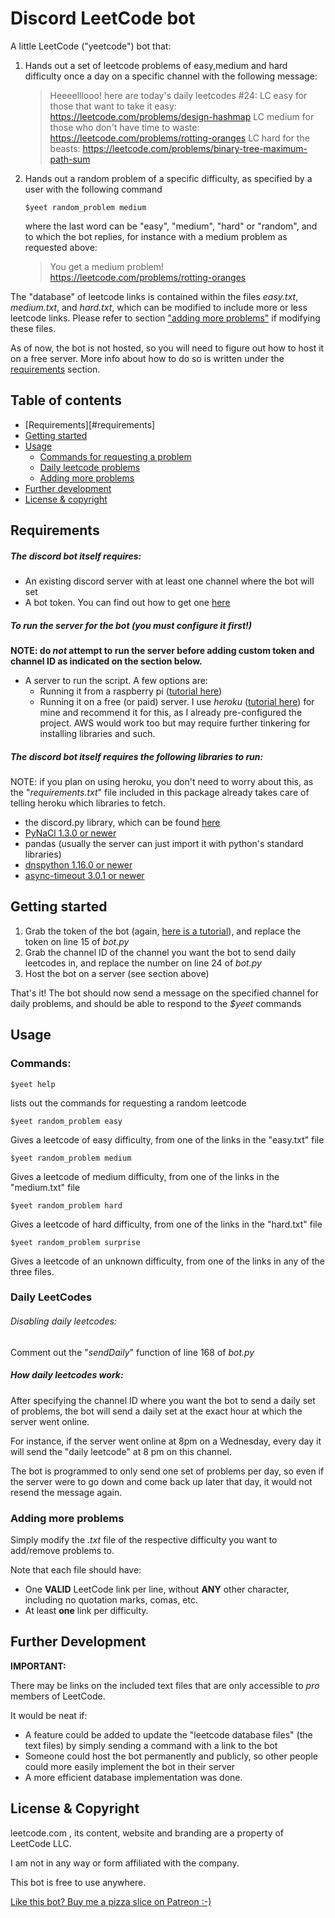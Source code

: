 # Discord LeetCode bot 

A little LeetCode ("yeetcode") bot that:

1. Hands out a set of leetcode problems of easy,medium and hard difficulty once a day on a specific channel with the following message:

   > Heeeelllooo! here are today's daily leetcodes #24: 
   >     LC easy for those that want to take it easy:  https://leetcode.com/problems/design-hashmap
   >     LC medium for those who don't have time to waste: https://leetcode.com/problems/rotting-oranges
   >     LC hard for the beasts: https://leetcode.com/problems/binary-tree-maximum-path-sum

2. Hands out a random problem of a specific difficulty, as specified by a user with the following command

   ```
   $yeet random_problem medium
   ```

   where the last word can be "easy", "medium", "hard" or "random", and to which the bot replies, for instance with a medium problem as requested above:

   > You get a medium problem! https://leetcode.com/problems/rotting-oranges

The "database" of leetcode links is contained within the files *easy.txt*, *medium.txt*, and *hard.txt*, which can be modified to include more or less leetcode links.  Please refer to section ["adding more problems"](#adding-more-problems) if modifying these files. 

As of now, the bot is not hosted, so you will need to figure out how to host it on a free server.  More info about how to do so is written under the [requirements](#requirements) section. 

## Table of contents

- [Requirements][#requirements] 
- [Getting started](#getting-started) 
- [Usage](#usage)
  - [Commands for requesting a problem](#commands) 
  - [Daily leetcode problems](#daily-leetcode-problems)
  - [Adding more problems](#adding-more-problems) 
- [Further development](#further-development)
- [License & copyright](#license-copyright)  

## Requirements

##### The discord bot itself requires:

- An existing discord server with at least one channel where the bot will set 
- A bot token. You can find out how to get one [here](https://discordpy.readthedocs.io/en/stable/discord.html)

##### To run the server for the bot (you must configure it first!)

**NOTE: do *not* attempt to run the server before adding custom token and channel ID as indicated on the section below.**

- A server to run the script. A few options are: 
  - Running it from a raspberry pi ([tutorial here](https://www.gngrninja.com/code/2017/3/24/python-create-discord-bot-on-raspberry-pi))
  - Running it on a free (or paid) server. I use *heroku* ([tutorial here](https://medium.com/@linda0511ny/create-host-a-discord-bot-with-heroku-in-5-min-5cb0830d0ff2)) for mine and recommend it for this, as I already pre-configured the project. AWS would work too but may require further tinkering for installing libraries and such. 

##### The discord bot itself requires the following libraries to run:

NOTE: if you plan on using heroku, you don't need to worry about this, as the "*requirements.txt*" file included in this package already takes care of telling heroku which libraries to fetch. 

- the discord.py library, which can be found [here](https://github.com/Rapptz/discord.py)
- [PyNaCl 1.3.0 or newer](https://pypi.org/project/PyNaCl/#files)
- pandas (usually the server can just import it with python's standard libraries)
- [dnspython 1.16.0 or newer](https://pypi.org/project/dnspython/#files)
- [async-timeout 3.0.1 or newer](https://pypi.org/project/async-timeout/)

## Getting started

1. Grab the token of the bot (again, [here is a tutorial](https://discordpy.readthedocs.io/en/stable/discord.html)), and replace the token on line 15 of *bot.py*
2. Grab the channel ID of the channel you want the bot to send daily leetcodes in, and replace the number on line 24 of *bot.py* 
3. Host the bot on a server (see section above) 

That's it! The bot should now send a message on the specified channel for daily problems, and should be able to respond to the *$yeet* commands

## Usage

### Commands: 

```
$yeet help
```

lists out the commands for requesting a random leetcode 



```
$yeet random_problem easy
```

Gives a leetcode of easy difficulty, from one of the links in the "easy.txt" file  



```
$yeet random_problem medium
```

Gives a leetcode of medium difficulty, from one of the links in the "medium.txt" file  



```
$yeet random_problem hard
```

Gives a leetcode of hard difficulty, from one of the links in the "hard.txt" file  



```
$yeet random_problem surprise
```

Gives a leetcode of an unknown difficulty, from one of the links in any of the three files. 



### Daily LeetCodes

###### Disabling daily leetcodes:

Comment out the "*sendDaily*" function of line 168 of *bot.py*

##### How daily leetcodes work:

After specifying the channel ID where you want the bot to send a daily set of problems, the bot will send a daily set at the exact hour at which the server went online. 

For instance,  if the server went online at 8pm on a Wednesday,  every day it will send the "daily leetcode" at 8 pm on this channel. 

The bot is programmed to only send one set of problems per day, so even if the server were to go down and come back up later that day, it would not resend the message again. 



### Adding more problems

Simply modify the *.txt* file of the respective difficulty you want to add/remove problems to. 

Note that each file should have:

- One **VALID** LeetCode link per line, without **ANY** other character, including no quotation marks, comas, etc.
- At least **one** link per difficulty. 



## Further Development

**IMPORTANT:**

There may be links on the included text files that are only accessible to *pro* members of LeetCode. 

It would be neat if:

- A feature could be added to update the "leetcode database files" (the text files) by simply sending a command with a link to the bot
- Someone could host the bot permanently and publicly, so other people could more easily implement the bot in their server 
- A more efficient database implementation was done. 

## License & Copyright

leetcode.com , its content, website and branding are a property of LeetCode LLC. 

I am not in any way or form affiliated with the company.  

This bot is free to use anywhere. 

[Like this bot? Buy me a pizza slice on Patreon :-)](https://www.patreon.com/laurascode)

